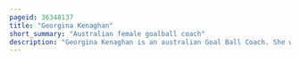 ```yaml
---
pageid: 36348137
title: "Georgina Kenaghan"
short_summary: "Australian female goalball coach"
description: "Georgina Kenaghan is an australian Goal Ball Coach. She won the 2012 Nsw/Act Inspiration Medal in the Pride of Australia Awards. As the Coach of the Australia Women's national Goalball Team, she led the Team at the 2010 World Championships in Great Britain, the first Time the national Team had competed internationally in three Years. She coached the Team at the 2011 Ibsa Goalball Continental Championships and Paralympic Qualifier, and was the national Team Coach for Australia at the 2012 Summer Paralympics, where the Team did not win a single Game."
---
```

